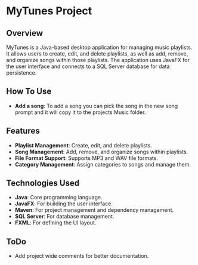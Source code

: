 # MyTunes Project

## Overview
MyTunes is a Java-based desktop application for managing music playlists. It allows users to create, edit, and delete playlists, as well as add, remove, and organize songs within those playlists. The application uses JavaFX for the user interface and connects to a SQL Server database for data persistence.

## How To Use
- **Add a song**: To add a song you can pick the song in the new song prompt and it will copy it to the projects Music folder.

## Features
- **Playlist Management**: Create, edit, and delete playlists.
- **Song Management**: Add, remove, and organize songs within playlists.
- **File Format Support**: Supports MP3 and WAV file formats.
- **Category Management**: Assign categories to songs and manage them.

## Technologies Used
- **Java**: Core programming language.
- **JavaFX**: For building the user interface.
- **Maven**: For project management and dependency management.
- **SQL Server**: For database management.
- **FXML**: For defining the UI layout.

## ToDo
- Add project wide comments for better documentation.
